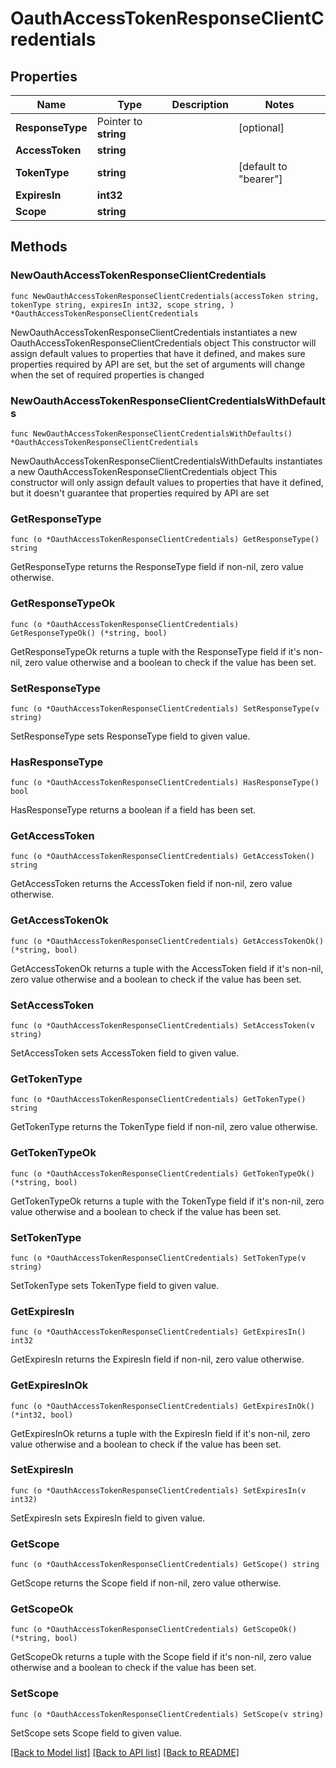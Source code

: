 # OauthAccessTokenResponseClientCredentials

## Properties

Name | Type | Description | Notes
------------ | ------------- | ------------- | -------------
**ResponseType** | Pointer to **string** |  | [optional] 
**AccessToken** | **string** |  | 
**TokenType** | **string** |  | [default to "bearer"]
**ExpiresIn** | **int32** |  | 
**Scope** | **string** |  | 

## Methods

### NewOauthAccessTokenResponseClientCredentials

`func NewOauthAccessTokenResponseClientCredentials(accessToken string, tokenType string, expiresIn int32, scope string, ) *OauthAccessTokenResponseClientCredentials`

NewOauthAccessTokenResponseClientCredentials instantiates a new OauthAccessTokenResponseClientCredentials object
This constructor will assign default values to properties that have it defined,
and makes sure properties required by API are set, but the set of arguments
will change when the set of required properties is changed

### NewOauthAccessTokenResponseClientCredentialsWithDefaults

`func NewOauthAccessTokenResponseClientCredentialsWithDefaults() *OauthAccessTokenResponseClientCredentials`

NewOauthAccessTokenResponseClientCredentialsWithDefaults instantiates a new OauthAccessTokenResponseClientCredentials object
This constructor will only assign default values to properties that have it defined,
but it doesn't guarantee that properties required by API are set

### GetResponseType

`func (o *OauthAccessTokenResponseClientCredentials) GetResponseType() string`

GetResponseType returns the ResponseType field if non-nil, zero value otherwise.

### GetResponseTypeOk

`func (o *OauthAccessTokenResponseClientCredentials) GetResponseTypeOk() (*string, bool)`

GetResponseTypeOk returns a tuple with the ResponseType field if it's non-nil, zero value otherwise
and a boolean to check if the value has been set.

### SetResponseType

`func (o *OauthAccessTokenResponseClientCredentials) SetResponseType(v string)`

SetResponseType sets ResponseType field to given value.

### HasResponseType

`func (o *OauthAccessTokenResponseClientCredentials) HasResponseType() bool`

HasResponseType returns a boolean if a field has been set.

### GetAccessToken

`func (o *OauthAccessTokenResponseClientCredentials) GetAccessToken() string`

GetAccessToken returns the AccessToken field if non-nil, zero value otherwise.

### GetAccessTokenOk

`func (o *OauthAccessTokenResponseClientCredentials) GetAccessTokenOk() (*string, bool)`

GetAccessTokenOk returns a tuple with the AccessToken field if it's non-nil, zero value otherwise
and a boolean to check if the value has been set.

### SetAccessToken

`func (o *OauthAccessTokenResponseClientCredentials) SetAccessToken(v string)`

SetAccessToken sets AccessToken field to given value.


### GetTokenType

`func (o *OauthAccessTokenResponseClientCredentials) GetTokenType() string`

GetTokenType returns the TokenType field if non-nil, zero value otherwise.

### GetTokenTypeOk

`func (o *OauthAccessTokenResponseClientCredentials) GetTokenTypeOk() (*string, bool)`

GetTokenTypeOk returns a tuple with the TokenType field if it's non-nil, zero value otherwise
and a boolean to check if the value has been set.

### SetTokenType

`func (o *OauthAccessTokenResponseClientCredentials) SetTokenType(v string)`

SetTokenType sets TokenType field to given value.


### GetExpiresIn

`func (o *OauthAccessTokenResponseClientCredentials) GetExpiresIn() int32`

GetExpiresIn returns the ExpiresIn field if non-nil, zero value otherwise.

### GetExpiresInOk

`func (o *OauthAccessTokenResponseClientCredentials) GetExpiresInOk() (*int32, bool)`

GetExpiresInOk returns a tuple with the ExpiresIn field if it's non-nil, zero value otherwise
and a boolean to check if the value has been set.

### SetExpiresIn

`func (o *OauthAccessTokenResponseClientCredentials) SetExpiresIn(v int32)`

SetExpiresIn sets ExpiresIn field to given value.


### GetScope

`func (o *OauthAccessTokenResponseClientCredentials) GetScope() string`

GetScope returns the Scope field if non-nil, zero value otherwise.

### GetScopeOk

`func (o *OauthAccessTokenResponseClientCredentials) GetScopeOk() (*string, bool)`

GetScopeOk returns a tuple with the Scope field if it's non-nil, zero value otherwise
and a boolean to check if the value has been set.

### SetScope

`func (o *OauthAccessTokenResponseClientCredentials) SetScope(v string)`

SetScope sets Scope field to given value.



[[Back to Model list]](../README.md#documentation-for-models) [[Back to API list]](../README.md#documentation-for-api-endpoints) [[Back to README]](../README.md)


